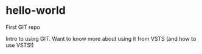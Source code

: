 # hello-world
First GIT repo

Intro to using GIT.
Want to know more about using it from VSTS (and how to use VSTS!)
